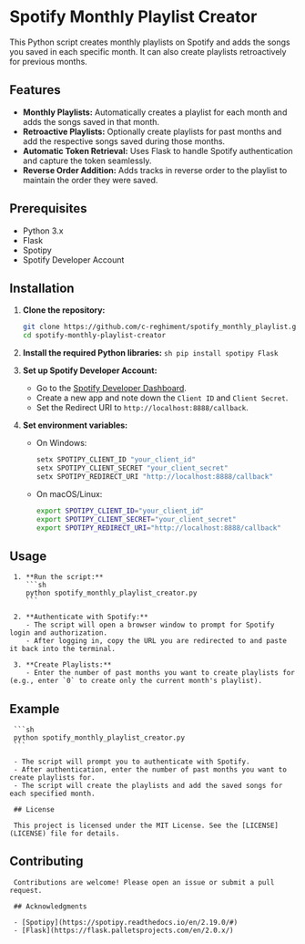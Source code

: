 # Spotify Monthly Playlist Creator

This Python script creates monthly playlists on Spotify and adds the songs you saved in each specific month. It can also create playlists retroactively for previous months.

## Features

- **Monthly Playlists:** Automatically creates a playlist for each month and adds the songs saved in that month.
- **Retroactive Playlists:** Optionally create playlists for past months and add the respective songs saved during those months.
- **Automatic Token Retrieval:** Uses Flask to handle Spotify authentication and capture the token seamlessly.
- **Reverse Order Addition:** Adds tracks in reverse order to the playlist to maintain the order they were saved.

## Prerequisites

- Python 3.x
- Flask
- Spotipy
- Spotify Developer Account

## Installation

1. **Clone the repository:**
   ```sh
   git clone https://github.com/c-reghiment/spotify_monthly_playlist.git
   cd spotify-monthly-playlist-creator

2. **Install the required Python libraries:**
        ```sh
        pip install spotipy Flask
        ```

3. **Set up Spotify Developer Account:**
   - Go to the [Spotify Developer Dashboard](https://developer.spotify.com/dashboard/applications).
   - Create a new app and note down the `Client ID` and `Client Secret`.
   - Set the Redirect URI to `http://localhost:8888/callback`.

4. **Set environment variables:**
   - On Windows:
      ```sh
      setx SPOTIPY_CLIENT_ID "your_client_id"
      setx SPOTIPY_CLIENT_SECRET "your_client_secret"
      setx SPOTIPY_REDIRECT_URI "http://localhost:8888/callback"
      ```
   - On macOS/Linux:
      ```sh
      export SPOTIPY_CLIENT_ID="your_client_id"
      export SPOTIPY_CLIENT_SECRET="your_client_secret"
      export SPOTIPY_REDIRECT_URI="http://localhost:8888/callback"
      ```

## Usage

     1. **Run the script:**
        ```sh
        python spotify_monthly_playlist_creator.py
        ```

     2. **Authenticate with Spotify:**
        - The script will open a browser window to prompt for Spotify login and authorization.
        - After logging in, copy the URL you are redirected to and paste it back into the terminal.

     3. **Create Playlists:**
        - Enter the number of past months you want to create playlists for (e.g., enter `0` to create only the current month's playlist).

## Example

     ```sh
     python spotify_monthly_playlist_creator.py
     ```

     - The script will prompt you to authenticate with Spotify.
     - After authentication, enter the number of past months you want to create playlists for.
     - The script will create the playlists and add the saved songs for each specified month.

     ## License

     This project is licensed under the MIT License. See the [LICENSE](LICENSE) file for details.

## Contributing

     Contributions are welcome! Please open an issue or submit a pull request.

     ## Acknowledgments

     - [Spotipy](https://spotipy.readthedocs.io/en/2.19.0/#)
     - [Flask](https://flask.palletsprojects.com/en/2.0.x/)
